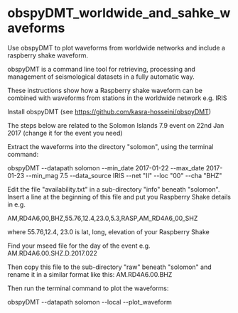 # obspyDMT_worldwide_and_sahke_waveforms
Use obspyDMT to plot waveforms from worldwide networks and include a raspberry shake waveform.

obspyDMT is a command line tool for retrieving, processing and management of seismological 
datasets in a fully automatic way.

These instructions show how a Raspberry shake waveform can be combined with waveforms from
stations in the worldwide network e.g. IRIS

Install obspyDMT (see https://github.com/kasra-hosseini/obspyDMT)

The steps below are related to the Solomon Islands 7.9 event on 22nd Jan 2017 (change it
for the event you need)

Extract the waveforms into the directory "solomon", using the terminal command:

obspyDMT --datapath solomon --min_date 2017-01-22 --max_date 2017-01-23 --min_mag 7.5 
--data_source IRIS --net "II" --loc "00" --cha "BHZ"

Edit the file "availability.txt" in a sub-directory "info" beneath "solomon".
Insert a line at the beginning of this file and put you Raspberry Shake details in e.g.

AM,RD4A6,00,BHZ,55.76,12.4,23.0,5.3,RASP,AM_RD4A6_00_SHZ

where 55.76,12.4, 23.0 is lat, long, elevation of your Raspberry Shake

Find your mseed file for the day of the event e.g. AM.RD4A6.00.SHZ.D.2017.022

Then copy this file to the sub-directory "raw" beneath "solomon" and rename it in a 
similar format like this: AM.RD4A6.00.BHZ

Then run the terminal command to plot the waveforms:

obspyDMT --datapath solomon --local --plot_waveform

